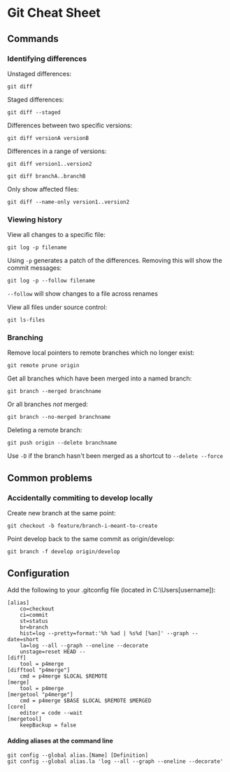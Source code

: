 # Git Cheat Sheet

## Commands

### Identifying differences

Unstaged differences:

`git diff`

Staged differences:

`git diff --staged`

Differences between two specific versions:

`git diff versionA versionB`

Differences in a range of versions:

`git diff version1..version2`

`git diff branchA..branchB`

Only show affected files:

`git diff --name-only version1..version2`

### Viewing history

View all changes to a specific file:

`git log -p filename`

Using `-p` generates a patch of the differences. Removing this will show the commit messages:

`git log -p --follow filename`

`--follow` will show changes to a file across renames

View all files under source control:

`git ls-files`

### Branching

Remove local pointers to remote branches which no longer exist:

`git remote prune origin`

Get all branches which have been merged into a named branch:

`git branch --merged branchname`

Or all branches _not_ merged:

`git branch --no-merged branchname`

Deleting a remote branch:

`git push origin --delete branchname`

Use `-D` if the branch hasn't been merged as a shortcut to `--delete --force`

## Common problems

### Accidentally commiting to develop locally

Create new branch at the same point:

`git checkout -b feature/branch-i-meant-to-create`

Point develop back to the same commit as origin/develop:

`git branch -f develop origin/develop`

## Configuration

Add the following to your .gitconfig file (located in C:\Users\[username]):

```
[alias]
    co=checkout
    ci=commit
    st=status
    br=branch
    hist=log --pretty=format:'%h %ad | %s%d [%an]' --graph --date=short
    la=log --all --graph --oneline --decorate
    unstage=reset HEAD --
[diff]
	tool = p4merge
[difftool "p4merge"]
	cmd = p4merge $LOCAL $REMOTE
[merge]
	tool = p4merge
[mergetool "p4merge"]
	cmd = p4merge $BASE $LOCAL $REMOTE $MERGED
[core]
	editor = code --wait
[mergetool]
	keepBackup = false
```
#### Adding aliases at the command line

    git config --global alias.[Name] [Definition]
    git config --global alias.la 'log --all --graph --oneline --decorate'
